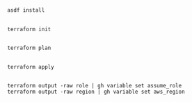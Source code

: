 ##

```
asdf install
```

##

```
terraform init
```

##

```
terraform plan
```

##

```
terraform apply
```

##

```
terraform output -raw role | gh variable set assume_role
terraform output -raw region | gh variable set aws_region
```
